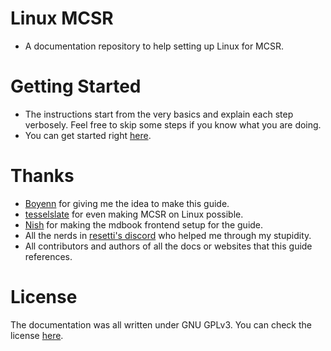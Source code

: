 # Linux MCSR
- A documentation repository to help setting up Linux for MCSR.

# Getting Started
- The instructions start from the very basics and explain each step verbosely. Feel free to skip some steps if you know what you are doing.
- You can get started right [here](https://its-saanvi.github.io/linux-mcsr).

# Thanks
- [Boyenn](https://twitch.tv/lazy_boyenn) for giving me the idea to make this guide.
- [tesselslate](https://github.com/tesselslate) for even making MCSR on Linux possible.
- [Nish](https://github.com/ohnishant) for making the mdbook frontend setup for the guide.
- All the nerds in [resetti's discord](https://discord.gg/fwZA2VJh7k) who helped me through my stupidity.
- All contributors and authors of all the docs or websites that this guide references.

# License
The documentation was all written under GNU GPLv3. You can check the license [here](https://github.com/its-saanvi/linux-mcsr/blob/main/LICENSE).
